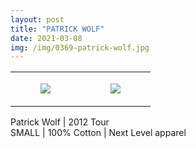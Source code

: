 ```yaml
---
layout: post
title: "PATRICK WOLF"
date: 2021-03-08
img: /img/0369-patrick-wolf.jpg
---
```




<table style="width:100%;"><tr><td style="vertical-align:top;">
      <figure class="tmblr-full" data-orig-height="2048" data-orig-width="1365" data-orig-src="https://concertshirts.netlify.app/shirts/0369/0369-01.jpg"><img src="https://64.media.tumblr.com/8203ae93dd33c6cdf7c65c472fba0a5f/227d993b36089e6c-73/s540x810/c9f183f430ea1a22dfa598328b397c82fccbca7e.jpg" data-orig-height="2048" data-orig-width="1365" data-orig-src="https://concertshirts.netlify.app/shirts/0369/0369-01.jpg"/></figure></td>
    <td style="vertical-align:top;">
      <figure class="tmblr-full" data-orig-height="2048" data-orig-width="1365" data-orig-src="https://concertshirts.netlify.app/shirts/0369/0369-02.jpg"><img src="https://64.media.tumblr.com/a0afed74e5a7751a1c5d20a8456473aa/227d993b36089e6c-91/s540x810/a761e6bc96e8e7cd209182d6f545b4d6ce4ad88b.jpg" data-orig-height="2048" data-orig-width="1365" data-orig-src="https://concertshirts.netlify.app/shirts/0369/0369-02.jpg"/></figure></td>
  </tr></table><p>
  Patrick Wolf | 2012 Tour<br/>SMALL | 100% Cotton | Next Level apparel
</p>
